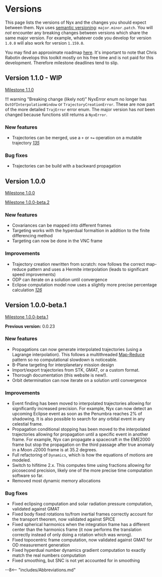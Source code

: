# Versions
This page lists the versions of Nyx and the changes you should expect between them. Nyx uses [semantic versioning](https://semver.org/): `major.minor.patch`. You will _not_ encounter any breaking changes between versions which share the same major version. For example, whatever code you develop for version `1.0.0` will also work for version `1.159.0`.

You may find an approximate roadmap [here](https://gitlab.com/nyx-space/nyx/-/milestones). It's important to note that Chris Rabotin develops this toolkit mostly on his free time and is not paid for this development. Therefore milestone deadlines tend to slip.

## Version 1.1.0 - WIP
[Milestone 1.1.0](https://gitlab.com/nyx-space/nyx/-/milestones/20)

!!! warning "Breaking change (likely not)"
    NyxError enum no longer has `OutOfInterpolationWindow` or `TrajectoryCreationError`. These are now part of the more detailed `TrajError` error enum.
    The major version has _not_ been changed because functions still returns a `NyxError`.


### New features
+ Trajectories can be merged, use a `+` or `+=` operation on a mutable trajectory [_135_](https://gitlab.com/nyx-space/nyx/-/merge_requests/135)

### Bug fixes
+ Trajectories can be build with a backward propagation

## Version 1.0.0
[Milestone 1.0.0](https://gitlab.com/nyx-space/nyx/-/milestones/19)

[Milestone 1.0.0-beta.2](https://gitlab.com/nyx-space/nyx/-/milestones/15)

### New features
+ Covariances can be mapped into different frames
+ Targeting works with the hyperdual formaltion in addition to the finite differencing method
+ Targeting can now be done in the VNC frame

### Improvements
+ Trajectory creation rewritten from scratch: now follows the correct map-reduce pattern and uses a Hermite interpolation (leads to significant speed improvements)
+ ODP can iterate on a solution until convergence
+ Eclipse computation model now uses a slightly more precise percentage calculation [_126_](https://gitlab.com/nyx-space/nyx/-/merge_requests/126)

## Version 1.0.0-beta.1
[Milestone 1.0.0-beta.1](https://gitlab.com/nyx-space/nyx/-/milestones/17)

**Previous version:** 0.0.23

### New features
+ Propagations can now generate interpolated trajectories (using a Lagrange interpolation). This follows a multithreaded [Map-Reduce](https://en.wikipedia.org/wiki/MapReduce) pattern so no computational slowdown is noticeable.
+ B-Plane targeting for interplanetary mission design
+ Import/export trajectories from STK, GMAT, or a custom format.
+ Thorough documentation (this website is new!).
+ Orbit determination can now iterate on a solution until convergence

### Improvements
+ Event finding has been moved to interpolated trajectories allowing for significantly increased precision. For example, Nyx can now detect an upcoming Eclipse event as soon as the Penumbra reaches 2% of shadowing. It is also possible to search for any orbital event in any celestial frame.
+ Propagation conditional stopping has been moved to the interpolated trajectories allowing for propagation until a specific event in another frame. For example, Nyx can propagate a spacecraft in the EME2000 frame but stop the propagation on the third passage after true anomaly in a Moon J2000 frame is at 35.2 degrees.
+ Full refactoring of `Dynamics`, which is how the equations of motions are modeled.
+ Switch to hifitime 2.x. This computes time using fractions allowing for picosecond precision, likely one of the more precise time computation software so far.
+ Removed most dynamic memory allocations

### Bug fixes
+ Fixed eclipsing computation and solar radiation pressure computation, validated against GMAT
+ Fixed body fixed rotations to/from inertial frames correctly account for the transport theorem, now validated against SPICE
+ Fixed spherical harmonics when the integration frame has a different center than the harmonics frame (it now performs the translation correctly instead of only doing a rotation which was wrong).
+ Fixed topocentric frame computation, now validated against GMAT for OD measurement generation
+ Fixed hyperdual number dynamics gradient computation to exactly match the real numbers computation
+ Fixed smoothing, but SNC is not yet accounted for in smoothing

--8<-- "includes/Abbreviations.md"